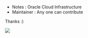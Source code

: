 

- Notes : Oracle Cloud Infrastructure
- Maintainer : Any one can contribute

Thanks :)

![](https://www.suse.com/c/wp-content/uploads/2021/05/oracle-cloud.png)

